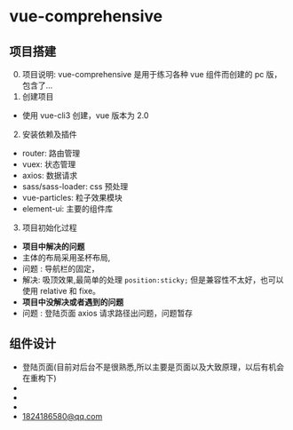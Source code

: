 <!--
 * @Author: your name
 * @Date: 2021-07-10 15:43:49
 * @LastEditTime: 2021-07-11 08:19:56
 * @LastEditors: Please set LastEditors
 * @Description: In User Settings Edit
 * @FilePath: \notes\study notes\vue\vue综合项目.md
-->

# vue-comprehensive

## 项目搭建

0. 项目说明: vue-comprehensive 是用于练习各种 vue 组件而创建的 pc 版，包含了...
1. 创建项目

-   使用 vue-cli3 创建，vue 版本为 2.0

2. 安装依赖及插件

-   router: 路由管理
-   vuex: 状态管理
-   axios: 数据请求
-   sass/sass-loader: css 预处理
-   vue-particles: 粒子效果模块
-   element-ui: 主要的组件库

3. 项目初始化过程

-   **项目中解决的问题**
-   主体的布局采用圣杯布局,
-   问题 : 导航栏的固定，
-   解决: 吸顶效果,最简单的处理 `position:sticky;` 但是兼容性不太好，也可以使用 relative 和 fixe。
-   **项目中没解决或者遇到的问题**
-   问题 : 登陆页面 axios 请求路径出问题，问题暂存

## 组件设计

-   登陆页面(目前对后台不是很熟悉,所以主要是页面以及大致原理，以后有机会在重构下)
-
-
-
-   1824186580@qq.com
